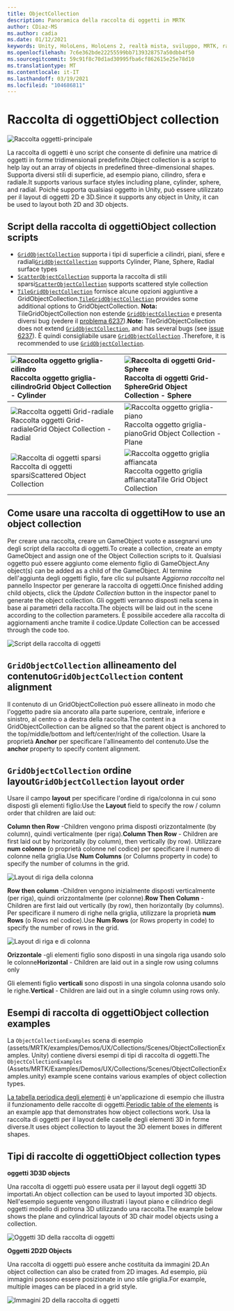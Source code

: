 ```yaml
---
title: ObjectCollection
description: Panoramica della raccolta di oggetti in MRTK
author: CDiaz-MS
ms.author: cadia
ms.date: 01/12/2021
keywords: Unity, HoloLens, HoloLens 2, realtà mista, sviluppo, MRTK, raccolta di oggetti,
ms.openlocfilehash: 7c6e362bde22255599bb7139328757a50dbb4f50
ms.sourcegitcommit: 59c91f8c70d1ad30995fba6cf862615e25e78d10
ms.translationtype: MT
ms.contentlocale: it-IT
ms.lasthandoff: 03/19/2021
ms.locfileid: "104686811"
---
```

# <a name="object-collection"></a><span data-ttu-id="428a6-104">Raccolta di oggetti</span><span class="sxs-lookup"><span data-stu-id="428a6-104">Object collection</span></span>

![Raccolta oggetti-principale](../images/object-collection/MRTK_ObjectCollection_Main.jpg)

<span data-ttu-id="428a6-106">La raccolta di oggetti è uno script che consente di definire una matrice di oggetti in forme tridimensionali predefinite.</span><span class="sxs-lookup"><span data-stu-id="428a6-106">Object collection is a script to help lay out an array of objects in predefined three-dimensional shapes.</span></span> <span data-ttu-id="428a6-107">Supporta diversi stili di superficie, ad esempio piano, cilindro, sfera e radiale.</span><span class="sxs-lookup"><span data-stu-id="428a6-107">It supports various surface styles including plane, cylinder, sphere, and radial.</span></span> <span data-ttu-id="428a6-108">Poiché supporta qualsiasi oggetto in Unity, può essere utilizzato per il layout di oggetti 2D e 3D.</span><span class="sxs-lookup"><span data-stu-id="428a6-108">Since it supports any object in Unity, it can be used to layout both 2D and 3D objects.</span></span>

## <a name="object-collection-scripts"></a><span data-ttu-id="428a6-109">Script della raccolta di oggetti</span><span class="sxs-lookup"><span data-stu-id="428a6-109">Object collection scripts</span></span>

- <span data-ttu-id="428a6-110">[`GridObjectCollection`](xref:Microsoft.MixedReality.Toolkit.Utilities.GridObjectCollection) supporta i tipi di superficie a cilindri, piani, sfere e radiali</span><span class="sxs-lookup"><span data-stu-id="428a6-110">[`GridObjectCollection`](xref:Microsoft.MixedReality.Toolkit.Utilities.GridObjectCollection) supports Cylinder, Plane, Sphere, Radial surface types</span></span>
- <span data-ttu-id="428a6-111">[`ScatterObjectCollection`](xref:Microsoft.MixedReality.Toolkit.Utilities.ScatterObjectCollection) supporta la raccolta di stili sparsi</span><span class="sxs-lookup"><span data-stu-id="428a6-111">[`ScatterObjectCollection`](xref:Microsoft.MixedReality.Toolkit.Utilities.ScatterObjectCollection) supports scattered style collection</span></span>  
- <span data-ttu-id="428a6-112">[`TileGridObjectCollection`](xref:Microsoft.MixedReality.Toolkit.Utilities.TileGridObjectCollection) fornisce alcune opzioni aggiuntive a GridObjectCollection.</span><span class="sxs-lookup"><span data-stu-id="428a6-112">[`TileGridObjectCollection`](xref:Microsoft.MixedReality.Toolkit.Utilities.TileGridObjectCollection) provides some additional options to GridObjectCollection.</span></span> <span data-ttu-id="428a6-113">**Nota:** TileGridObjectCollection non estende [`GridObjectCollection`](xref:Microsoft.MixedReality.Toolkit.Utilities.GridObjectCollection) e presenta diversi bug (vedere il [problema 6237](https://github.com/microsoft/MixedRealityToolkit-Unity/issues/6237)).</span><span class="sxs-lookup"><span data-stu-id="428a6-113">**Note:** TileGridObjectCollection does not extend [`GridObjectCollection`](xref:Microsoft.MixedReality.Toolkit.Utilities.GridObjectCollection), and has several bugs (see [issue 6237](https://github.com/microsoft/MixedRealityToolkit-Unity/issues/6237)).</span></span> <span data-ttu-id="428a6-114">È quindi consigliabile usare [`GridObjectCollection`](xref:Microsoft.MixedReality.Toolkit.Utilities.GridObjectCollection) .</span><span class="sxs-lookup"><span data-stu-id="428a6-114">Therefore, it is recommended to use [`GridObjectCollection`](xref:Microsoft.MixedReality.Toolkit.Utilities.GridObjectCollection).</span></span>

|![Raccolta oggetto griglia-cilindro](../images/object-collection/MRTK_ObjectCollectionCylinder.png) <span data-ttu-id="428a6-116">Raccolta oggetto griglia-cilindro</span><span class="sxs-lookup"><span data-stu-id="428a6-116">Grid Object Collection - Cylinder</span></span> | ![Raccolta di oggetti Grid-Sphere](../images/object-collection/MRTK_ObjectCollectionSphere.png) <span data-ttu-id="428a6-118">Raccolta di oggetti Grid-Sphere</span><span class="sxs-lookup"><span data-stu-id="428a6-118">Grid Object Collection - Sphere</span></span> |
|:--- | :--- |
|![Raccolta oggetti Grid-radiale](../images/object-collection/MRTK_ObjectCollectionRadial.png) <span data-ttu-id="428a6-120">Raccolta oggetti Grid-radiale</span><span class="sxs-lookup"><span data-stu-id="428a6-120">Grid Object Collection - Radial</span></span> | ![Raccolta oggetto griglia-piano](../images/object-collection/MRTK_ObjectCollectionPlane.png) <span data-ttu-id="428a6-122">Raccolta oggetto griglia-piano</span><span class="sxs-lookup"><span data-stu-id="428a6-122">Grid Object Collection - Plane</span></span> |
|![Raccolta di oggetti sparsi](../images/object-collection/MRTK_ObjectCollectionScattered.png) <span data-ttu-id="428a6-124">Raccolta di oggetti sparsi</span><span class="sxs-lookup"><span data-stu-id="428a6-124">Scattered Object Collection</span></span> | ![Raccolta oggetto griglia affiancata](../images/object-collection/MRTK_ObjectCollectionTileGrid.png) <span data-ttu-id="428a6-126">Raccolta oggetto griglia affiancata</span><span class="sxs-lookup"><span data-stu-id="428a6-126">Tile Grid Object Collection</span></span> |

## <a name="how-to-use-an-object-collection"></a><span data-ttu-id="428a6-127">Come usare una raccolta di oggetti</span><span class="sxs-lookup"><span data-stu-id="428a6-127">How to use an object collection</span></span>

<span data-ttu-id="428a6-128">Per creare una raccolta, creare un GameObject vuoto e assegnarvi uno degli script della raccolta di oggetti.</span><span class="sxs-lookup"><span data-stu-id="428a6-128">To create a collection, create an empty GameObject and assign one of the Object Collection scripts to it.</span></span> <span data-ttu-id="428a6-129">Qualsiasi oggetto può essere aggiunto come elemento figlio di GameObject.</span><span class="sxs-lookup"><span data-stu-id="428a6-129">Any object(s) can be added as a child of the GameObject.</span></span> <span data-ttu-id="428a6-130">Al termine dell'aggiunta degli oggetti figlio, fare clic sul pulsante *Aggiorna raccolta* nel pannello Inspector per generare la raccolta di oggetti.</span><span class="sxs-lookup"><span data-stu-id="428a6-130">Once finished adding child objects, click the *Update Collection* button in the inspector panel to generate the object collection.</span></span> <span data-ttu-id="428a6-131">Gli oggetti verranno disposti nella scena in base ai parametri della raccolta.</span><span class="sxs-lookup"><span data-stu-id="428a6-131">The objects will be laid out in the scene according to the collection parameters.</span></span> <span data-ttu-id="428a6-132">È possibile accedere alla raccolta di aggiornamenti anche tramite il codice.</span><span class="sxs-lookup"><span data-stu-id="428a6-132">Update Collection can be accessed through the code too.</span></span>

![Script della raccolta di oggetti](../images/object-collection/MRTK_ObjectCollectionScript.png)

## <a name="gridobjectcollection-content-alignment"></a><span data-ttu-id="428a6-134">`GridObjectCollection` allineamento del contenuto</span><span class="sxs-lookup"><span data-stu-id="428a6-134">`GridObjectCollection` content alignment</span></span>

<span data-ttu-id="428a6-135">Il contenuto di un GridObjectCollection può essere allineato in modo che l'oggetto padre sia ancorato alla parte superiore, centrale, inferiore e sinistro, al centro o a destra della raccolta.</span><span class="sxs-lookup"><span data-stu-id="428a6-135">The content in a GridObjectCollection can be aligned so that the parent object is anchored to the top/middle/bottom and left/center/right of the collection.</span></span> <span data-ttu-id="428a6-136">Usare la proprietà **Anchor** per specificare l'allineamento del contenuto.</span><span class="sxs-lookup"><span data-stu-id="428a6-136">Use the **anchor** property to specify content alignment.</span></span>

## <a name="gridobjectcollection-layout-order"></a><span data-ttu-id="428a6-137">`GridObjectCollection` ordine layout</span><span class="sxs-lookup"><span data-stu-id="428a6-137">`GridObjectCollection` layout order</span></span>

<span data-ttu-id="428a6-138">Usare il campo **layout** per specificare l'ordine di riga/colonna in cui sono disposti gli elementi figlio:</span><span class="sxs-lookup"><span data-stu-id="428a6-138">Use the **Layout** field to specify the row / column order that children are laid out:</span></span>

<span data-ttu-id="428a6-139">**Column then Row** -Children vengono prima disposti orizzontalmente (by column), quindi verticalmente (per riga).</span><span class="sxs-lookup"><span data-stu-id="428a6-139">**Column Then Row** - Children are first laid out by horizontally (by column), then vertically (by row).</span></span> <span data-ttu-id="428a6-140">Utilizzare **num colonne** (o proprietà colonne nel codice) per specificare il numero di colonne nella griglia.</span><span class="sxs-lookup"><span data-stu-id="428a6-140">Use **Num Columns** (or Columns property in code) to specify the number of columns in the grid.</span></span>

![Layout di riga della colonna](../images/object-collection/MRTK_ColumnThenRow.png)

<span data-ttu-id="428a6-142">**Row then column** -Children vengono inizialmente disposti verticalmente (per riga), quindi orizzontalmente (per colonne).</span><span class="sxs-lookup"><span data-stu-id="428a6-142">**Row Then Column** - Children are first laid out vertically (by row), then horizontally (by columns).</span></span> <span data-ttu-id="428a6-143">Per specificare il numero di righe nella griglia, utilizzare la proprietà **num Rows** (o Rows nel codice).</span><span class="sxs-lookup"><span data-stu-id="428a6-143">Use **Num Rows** (or Rows property in code) to specify the number of rows in the grid.</span></span>

![Layout di riga e di colonna](../images/object-collection/MRTK_RowThenColumn.png)

<span data-ttu-id="428a6-145">**Orizzontale** -gli elementi figlio sono disposti in una singola riga usando solo le colonne</span><span class="sxs-lookup"><span data-stu-id="428a6-145">**Horizontal** - Children are laid out in a single row using columns only</span></span>

<span data-ttu-id="428a6-146">Gli elementi figlio **verticali** sono disposti in una singola colonna usando solo le righe.</span><span class="sxs-lookup"><span data-stu-id="428a6-146">**Vertical** - Children are laid out in a single column using rows only.</span></span>

## <a name="object-collection-examples"></a><span data-ttu-id="428a6-147">Esempi di raccolta di oggetti</span><span class="sxs-lookup"><span data-stu-id="428a6-147">Object collection examples</span></span>

<span data-ttu-id="428a6-148">La `ObjectCollectionExamples` scena di esempio (assets/MRTK/examples/Demos/UX/Collections/Scenes/ObjectCollectionExamples. Unity) contiene diversi esempi di tipi di raccolta di oggetti.</span><span class="sxs-lookup"><span data-stu-id="428a6-148">The `ObjectCollectionExamples` (Assets/MRTK/Examples/Demos/UX/Collections/Scenes/ObjectCollectionExamples.unity) example scene contains various examples of object collection types.</span></span>

<span data-ttu-id="428a6-149">[La tabella periodica degli elementi](https://github.com/Microsoft/MRDesignLabs_Unity_PeriodicTable) è un'applicazione di esempio che illustra il funzionamento delle raccolte di oggetti.</span><span class="sxs-lookup"><span data-stu-id="428a6-149">[Periodic table of the elements](https://github.com/Microsoft/MRDesignLabs_Unity_PeriodicTable) is an example app that demonstrates how object collections work.</span></span> <span data-ttu-id="428a6-150">Usa la raccolta di oggetti per il layout delle caselle degli elementi 3D in forme diverse.</span><span class="sxs-lookup"><span data-stu-id="428a6-150">It uses object collection to layout the 3D element boxes in different shapes.</span></span>

## <a name="object-collection-types"></a><span data-ttu-id="428a6-151">Tipi di raccolte di oggetti</span><span class="sxs-lookup"><span data-stu-id="428a6-151">Object collection types</span></span>

<span data-ttu-id="428a6-152">**oggetti 3D**</span><span class="sxs-lookup"><span data-stu-id="428a6-152">**3D objects**</span></span>

<span data-ttu-id="428a6-153">Una raccolta di oggetti può essere usata per il layout degli oggetti 3D importati.</span><span class="sxs-lookup"><span data-stu-id="428a6-153">An object collection can be used to layout imported 3D objects.</span></span> <span data-ttu-id="428a6-154">Nell'esempio seguente vengono illustrati i layout piano e cilindrico degli oggetti modello di poltrona 3D utilizzando una raccolta.</span><span class="sxs-lookup"><span data-stu-id="428a6-154">The example below shows the plane and cylindrical layouts of 3D chair model objects using a collection.</span></span>

![Oggetti 3D della raccolta di oggetti](../images/object-collection/MRTK_ObjectCollection_3DObjects.jpg)

<span data-ttu-id="428a6-156">**Oggetti 2D**</span><span class="sxs-lookup"><span data-stu-id="428a6-156">**2D Objects**</span></span>

<span data-ttu-id="428a6-157">Una raccolta di oggetti può essere anche costituita da immagini 2D.</span><span class="sxs-lookup"><span data-stu-id="428a6-157">An object collection can also be crated from 2D images.</span></span> <span data-ttu-id="428a6-158">Ad esempio, più immagini possono essere posizionate in uno stile griglia.</span><span class="sxs-lookup"><span data-stu-id="428a6-158">For example, multiple images can be placed in a grid style.</span></span>

![Immagini 2D della raccolta di oggetti](../images/object-collection/MRTK_ObjectCollection_Layout_2DImages.jpg)
